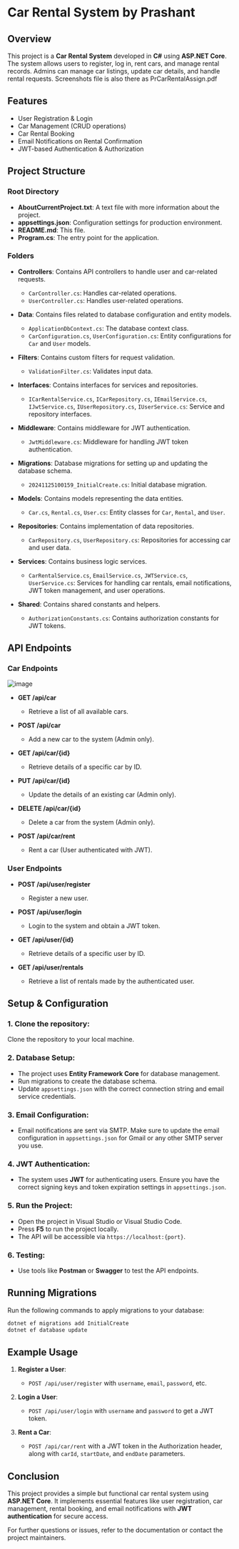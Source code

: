 ﻿# Car Rental System by Prashant

## Overview
This project is a **Car Rental System** developed in **C#** using **ASP.NET Core**. The system allows users to register, log in, rent cars, and manage rental records. Admins can manage car listings, update car details, and handle rental requests.
Screenshots file is also there as PrCarRentalAssign.pdf

## Features
- User Registration & Login
- Car Management (CRUD operations)
- Car Rental Booking
- Email Notifications on Rental Confirmation
- JWT-based Authentication & Authorization

## Project Structure

### Root Directory
- **AboutCurrentProject.txt**: A text file with more information about the project.
- **appsettings.json**: Configuration settings for production environment.
- **README.md**: This file.
- **Program.cs**: The entry point for the application.

### Folders
- **Controllers**: Contains API controllers to handle user and car-related requests.
  - `CarController.cs`: Handles car-related operations.
  - `UserController.cs`: Handles user-related operations.

- **Data**: Contains files related to database configuration and entity models.
  - `ApplicationDbContext.cs`: The database context class.
  - `CarConfiguration.cs`, `UserConfiguration.cs`: Entity configurations for `Car` and `User` models.

- **Filters**: Contains custom filters for request validation.
  - `ValidationFilter.cs`: Validates input data.

- **Interfaces**: Contains interfaces for services and repositories.
  - `ICarRentalService.cs`, `ICarRepository.cs`, `IEmailService.cs`, `IJwtService.cs`, `IUserRepository.cs`, `IUserService.cs`: Service and repository interfaces.

- **Middleware**: Contains middleware for JWT authentication.
  - `JwtMiddleware.cs`: Middleware for handling JWT token authentication.

- **Migrations**: Database migrations for setting up and updating the database schema.
  - `20241125100159_InitialCreate.cs`: Initial database migration.

- **Models**: Contains models representing the data entities.
  - `Car.cs`, `Rental.cs`, `User.cs`: Entity classes for `Car`, `Rental`, and `User`.

- **Repositories**: Contains implementation of data repositories.
  - `CarRepository.cs`, `UserRepository.cs`: Repositories for accessing car and user data.

- **Services**: Contains business logic services.
  - `CarRentalService.cs`, `EmailService.cs`, `JWTService.cs`, `UserService.cs`: Services for handling car rentals, email notifications, JWT token management, and user operations.

- **Shared**: Contains shared constants and helpers.
  - `AuthorizationConstants.cs`: Contains authorization constants for JWT tokens.

## API Endpoints

### Car Endpoints
![image](https://github.com/user-attachments/assets/3eef5062-5182-4495-9e77-b6bf40161483)

- **GET /api/car**
  - Retrieve a list of all available cars.
  
- **POST /api/car**
  - Add a new car to the system (Admin only).
  
- **GET /api/car/{id}**
  - Retrieve details of a specific car by ID.
  
- **PUT /api/car/{id}**
  - Update the details of an existing car (Admin only).
  
- **DELETE /api/car/{id}**
  - Delete a car from the system (Admin only).
  
- **POST /api/car/rent**
  - Rent a car (User authenticated with JWT).

### User Endpoints
- **POST /api/user/register**
  - Register a new user.
  
- **POST /api/user/login**
  - Login to the system and obtain a JWT token.
  
- **GET /api/user/{id}**
  - Retrieve details of a specific user by ID.
  
- **GET /api/user/rentals**
  - Retrieve a list of rentals made by the authenticated user.

## Setup & Configuration

### 1. **Clone the repository**:
   Clone the repository to your local machine.

### 2. **Database Setup**:
   - The project uses **Entity Framework Core** for database management.
   - Run migrations to create the database schema.
   - Update `appsettings.json` with the correct connection string and email service credentials.

### 3. **Email Configuration**:
   - Email notifications are sent via SMTP. Make sure to update the email configuration in `appsettings.json` for Gmail or any other SMTP server you use.

### 4. **JWT Authentication**:
   - The system uses **JWT** for authenticating users. Ensure you have the correct signing keys and token expiration settings in `appsettings.json`.

### 5. **Run the Project**:
   - Open the project in Visual Studio or Visual Studio Code.
   - Press **F5** to run the project locally.
   - The API will be accessible via `https://localhost:{port}`.

### 6. **Testing**:
   - Use tools like **Postman** or **Swagger** to test the API endpoints.

## Running Migrations
Run the following commands to apply migrations to your database:
```bash
dotnet ef migrations add InitialCreate
dotnet ef database update
```

## Example Usage

1. **Register a User**:
   - `POST /api/user/register` with `username`, `email`, `password`, etc.
   
2. **Login a User**:
   - `POST /api/user/login` with `username` and `password` to get a JWT token.

3. **Rent a Car**:
   - `POST /api/car/rent` with a JWT token in the Authorization header, along with `carId`, `startDate`, and `endDate` parameters.

## Conclusion
This project provides a simple but functional car rental system using **ASP.NET Core**. It implements essential features like user registration, car management, rental booking, and email notifications with **JWT authentication** for secure access.

For further questions or issues, refer to the documentation or contact the project maintainers.
